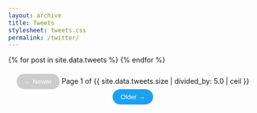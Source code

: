 ```yaml
---
layout: archive
title: Tweets
stylesheet: tweets.css
permalink: /twitter/
---
```


<style>
.tweet {
  max-width: 600px;
  margin: 0 auto 20px;
  padding: 15px;
  border: 1px solid #e1e8ed;
  border-radius: 10px;
  background: white;
}

.tweet-header {
  display: flex;
  align-items: center;
  margin-bottom: 10px;
  position: relative;
}

.tweet-avatar {
  width: 48px;
  height: 48px;
  border-radius: 50%;
  margin-right: 12px;
  object-fit: cover;
}

.tweet-author {
  flex: 1;
}

.tweet-name {
  font-weight: bold;
  display: block;
}

.tweet-handle {
  color: #657786;
  font-size: 0.9em;
}

.tweet-date {
  color: #657786;
  font-size: 0.9em;
}

.tweet-content {
  margin: 10px 0;
  line-height: 1.4;
  font-size: 1.1em;
}

.tweet-media {
  margin-top: 15px;
  border-radius: 15px;
  overflow: hidden;
  border: 1px solid #e1e8ed;
}

.tweet-media img {
  width: 100%;
  height: auto;
  display: block;
}
</style>

<div class="tweet-feed" id="tweet-container">
  {% for post in site.data.tweets %}
    <div class="tweet">
      <h3>{{ post.name }}</h3>
      <p>{{ post.date | date: "%b %d, %Y" }}</p>
      <div class="content">{{ post.content }}</div>
      {% if post.image %}
        <img src="{{ post.image }}" alt="Post image" style="max-width: 100%">
      {% endif %}
    </div>
  {% endfor %}
</div>

<!-- Pagination Controls -->
<div class="pagination">
  <button id="prev-page" disabled>← Newer</button>
  <span id="page-indicator">Page 1 of {{ site.data.tweets.size | divided_by: 5.0 | ceil }}</span>
  <button id="next-page">Older →</button>
</div>

<style>
  .tweet { display: none; }
  .tweet[data-page="1"] { display: block; } /* Show first page by default */
  
  .pagination {
    text-align: center;
    margin: 20px 0;
  }
  .pagination button {
    background: #1da1f2;
    color: white;
    border: none;
    padding: 8px 16px;
    border-radius: 20px;
    cursor: pointer;
  }
  .pagination button:disabled {
    background: #ccc;
    cursor: not-allowed;
  }
</style>

<script>
document.addEventListener('DOMContentLoaded', function() {
  const tweets = document.querySelectorAll('.tweet');
  const prevBtn = document.getElementById('prev-page');
  const nextBtn = document.getElementById('next-page');
  const pageIndicator = document.getElementById('page-indicator');
  const postsPerPage = 5;
  let currentPage = 1;
  
  // Calculate total pages (fix for decimal values)
  const totalPages = Math.max(1, Math.ceil(tweets.length / postsPerPage));

  function updatePage() {
    // Show/hide tweets
    tweets.forEach((tweet, index) => {
      tweet.style.display = 
        (index >= (currentPage-1)*postsPerPage && index < currentPage*postsPerPage) 
        ? 'block' 
        : 'none';
    });

    // Update controls
    pageIndicator.textContent = `Page ${currentPage} of ${totalPages}`;
    prevBtn.disabled = currentPage === 1;
    nextBtn.disabled = currentPage === totalPages;
  }

  // Initial load
  updatePage();

  // Button events
  prevBtn.addEventListener('click', () => {
    if (currentPage > 1) updatePage(--currentPage);
  });

  nextBtn.addEventListener('click', () => {
    if (currentPage < totalPages) updatePage(++currentPage);
  });
});
</script>

